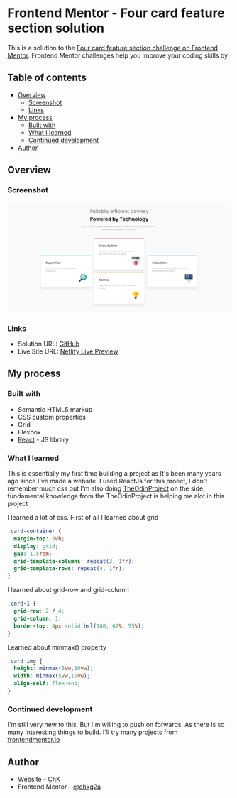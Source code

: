 # Frontend Mentor - Four card feature section solution

This is a solution to the [Four card feature section challenge on Frontend Mentor](https://www.frontendmentor.io/challenges/four-card-feature-section-weK1eFYK). Frontend Mentor challenges help you improve your coding skills by 

## Table of contents

- [Overview](#overview)
  - [Screenshot](#screenshot)
  - [Links](#links)
- [My process](#my-process)
  - [Built with](#built-with)
  - [What I learned](#what-i-learned)
  - [Continued development](#continued-development)
- [Author](#author)
## Overview

### Screenshot

![](./screenshot.jpg)

### Links

- Solution URL: [GitHub](https://github.com/chkg2a/FRMentor-Four-Cards)
- Live Site URL: [Netlify Live Preview](https://chk-four-card.netlify.app/)

## My process

### Built with

- Semantic HTML5 markup
- CSS custom properties
- Grid
- Flexbox
- [React](https://reactjs.org/) - JS library

### What I learned

This is essentially my first time building a project as It's been many years ago since I've made a website. I used ReactJs for this proect, I don't remember much css but I'm also doing [TheOdinProject](https://www.theodinproject.com/) on the side, fundamental knowledge from the TheOdinProject is helping me alot in this project

I learned a lot of css. First of all I learned about grid
```css
.card-container {
  margin-top: 5vh;
  display: grid; 
  gap: 1.5rem;
  grid-template-columns: repeat(3, 1fr);
  grid-template-rows: repeat(4, 1fr);
}
```
I learned about grid-row and grid-column
```css
.card-1 {
  grid-row: 2 / 4;
  grid-column: 1;
  border-top: 4px solid hsl(180, 62%, 55%);
}
```
Learned about minmax() property
```css
.card img {
  height: minmax(5vw,10vw);
  width: minmax(5vw,10vw);
  align-self: flex-end;
}
```
### Continued development
I'm still very new to this. But I'm willing to push on forwards. As there is so many interesting things to build. I'll try many projects from [frontendmentor.io](https://www.frontendmentor.io)


## Author

- Website - [ChK](https://chkxrenne.xyz)
- Frontend Mentor - [@chkg2a](https://www.frontendmentor.io/profile/chkg2a)

